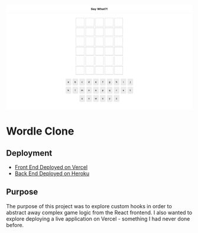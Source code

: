 ![saywhat screen shot](https://github.com/jdhawks2132/wordle/blob/main/saywhat.png?raw=true)
# Wordle Clone

## Deployment

- [Front End Deployed on Vercel](https://wordle-ogtpcsop3-jdhawks2132.vercel.app/)
- [Back End Deployed on Heroku](https://wordsbackend.herokuapp.com/solutions)

## Purpose

The purpose of this project was to explore custom hooks in order to abstract away complex game logic from the React frontend. I also wanted to explore deploying a live application on Vercel - something I had never done before.



